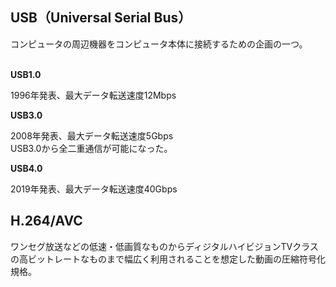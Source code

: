 ## USB（Universal Serial Bus） 

コンピュータの周辺機器をコンピュータ本体に接続するための企画の一つ。<br><br>

**USB1.0**<br>

1996年発表、最大データ転送速度12Mbps<br>

**USB3.0**<br>

2008年発表、最大データ転送速度5Gbps<br>USB3.0から全二重通信が可能になった。<br>

**USB4.0**<br>

2019年発表、最大データ転送速度40Gbps<br>

## H.264/AVC

ワンセグ放送などの低速・低画質なものからディジタルハイビジョンTVクラスの高ビットレートなものまで幅広く利用されることを想定した動画の圧縮符号化規格。

